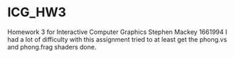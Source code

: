# ICG_HW3
Homework 3 for Interactive Computer Graphics
Stephen Mackey
1661994
I had a lot of difficulty with this assignment tried to at least get the phong.vs and phong.frag shaders done.
